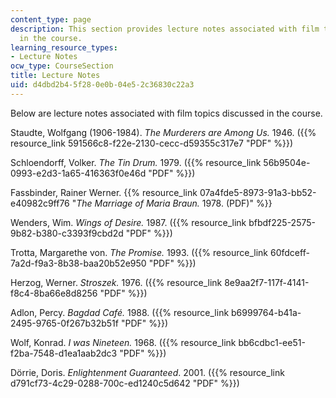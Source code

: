 ```yaml
---
content_type: page
description: This section provides lecture notes associated with film topics discussed
  in the course.
learning_resource_types:
- Lecture Notes
ocw_type: CourseSection
title: Lecture Notes
uid: d4dbd2b4-5f28-0e0b-04e5-2c36830c22a3
---
```


Below are lecture notes associated with film topics discussed in the course.

Staudte, Wolfgang (1906-1984). _The Murderers are Among Us._ 1946. ({{% resource_link 591566c8-f22e-2130-cecc-d59355c317e7 "PDF" %}})

Schloendorff, Volker. _The Tin Drum._ 1979. ({{% resource_link 56b9504e-0993-e2d3-1a65-416363f0e46d "PDF" %}})

Fassbinder, Rainer Werner. {{% resource_link 07a4fde5-8973-91a3-bb52-e40982c9ff76 "_The Marriage of Maria Braun._ 1978. (PDF)" %}}

Wenders, Wim. _Wings of Desire._ 1987. ({{% resource_link bfbdf225-2575-9b82-b380-c3393f9cbd2d "PDF" %}})

Trotta, Margarethe von. _The Promise._ 1993. ({{% resource_link 60fdceff-7a2d-f9a3-8b38-baa20b52e950 "PDF" %}})

Herzog, Werner. _Stroszek._ 1976. ({{% resource_link 8e9aa2f7-117f-4141-f8c4-8ba66e8d8256 "PDF" %}})

Adlon, Percy. _Bagdad Café._ 1988. ({{% resource_link b6999764-b41a-2495-9765-0f267b32b51f "PDF" %}})

Wolf, Konrad. _I was Nineteen._ 1968. ({{% resource_link bb6cdbc1-ee51-f2ba-7548-d1ea1aab2dc3 "PDF" %}})

Dörrie, Doris. _Enlightenment Guaranteed_. 2001. ({{% resource_link d791cf73-4c29-0288-700c-ed1240c5d642 "PDF" %}})